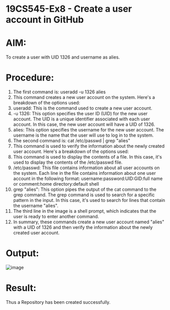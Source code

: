 # 19CS545-Ex8 - Create a user account in GitHub


# AIM:

To create a user with UID 1326 and username as alies.


# Procedure:
1. The first command is: useradd -u 1326 alies 
2. This command creates a new user account on the system. Here's a breakdown of the options 
used: 
1. useradd: This is the command used to create a new user account. 
2. -u 1326: This option specifies the user ID (UID) for the new user account. The UID is a 
unique identifier associated with each user account. In this case, the new user account 
will have a UID of 1326. 
3. alies: This option specifies the username for the new user account. The username is 
the name that the user will use to log in to the system. 
3. The second command is: cat /etc/passwd | grep "alies" 
4. This command is used to verify the information about the newly created user account. Here's a 
breakdown of the options used: 
1. This command is used to display the contents of a file. In this case, it's used to 
display the contents of the /etc/passwd file. 
2. /etc/passwd: This file contains information about all user accounts on the system. 
Each line in the file contains information about one user account in the following format: 
username:password:UID:GID:full name or comment:home directory:default shell 
3. grep "alies": This option pipes the output of the cat command to the grep
command. The grep command is used to search for a specific pattern in the input. In 
this case, it's used to search for lines that contain the username "alies". 
5. The third line in the image is a shell prompt, which indicates that the user is ready to enter 
another command. 
6. In summary, these commands create a new user account named "alies" with a UID of 1326 and 
then verify the information about the newly created user account.


# Output:

![image](https://github.com/user-attachments/assets/2c31cd67-3d94-400e-bb4d-09ac61e3915e)


# Result:

Thus a Repository has been created successfully.
